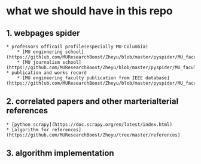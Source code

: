 # what we should have in this repo

## 1. webpages spider 
	* professors officail profile(especially MU-Columbia)
		* [MU enginnering school](https://gith[ub.com/MUResearchBoost/Zheyu/blob/master/pyspider/MU_faculty/MU_faculty/spiders/journalism_faculty.py)
		* [MU journalism school](https://github.com/MUResearchBoost/Zheyu/blob/master/pyspider/MU_faculty/MU_faculty/spiders/engineering_faculty.py)
	* publication and works record
		* [MU engineering_faculty publication from IEEE database](https://gith[ub.com/MUResearchBoost/Zheyu/blob/master/pyspider/MU_faculty/MU_faculty/spiders/IEEESpider.py)
		
## 2. correlated papers and other marterialterial references
	* [python scrapy](https://doc.scrapy.org/en/latest/index.html) 
	* [algorithm for references](https://github.com/MUResearchBoost/Zheyu/tree/master/references)
	
## 3. algorithm implementation
